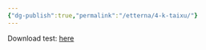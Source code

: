 ```yaml
---
{"dg-publish":true,"permalink":"/etterna/4-k-taixu/"}
---
```


Download test: <a href="download/taixu (regen=Q).zip">here</a>